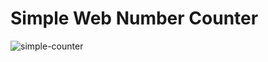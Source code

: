 # Simple Web Number Counter

![simple-counter](https://user-images.githubusercontent.com/60577503/181355010-22ae1407-b613-4455-9d4a-a95439e66e99.png)
